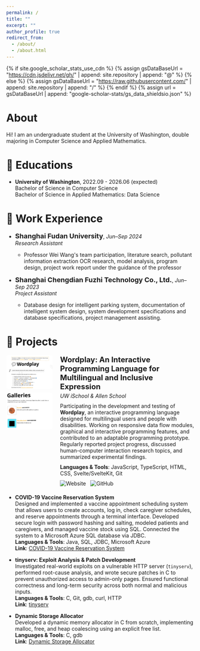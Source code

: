 ```yaml
---
permalink: /
title: ""
excerpt: ""
author_profile: true
redirect_from: 
  - /about/
  - /about.html
---
```


{% if site.google_scholar_stats_use_cdn %}
{% assign gsDataBaseUrl = "https://cdn.jsdelivr.net/gh/" | append: site.repository | append: "@" %}
{% else %}
{% assign gsDataBaseUrl = "https://raw.githubusercontent.com/" | append: site.repository | append: "/" %}
{% endif %}
{% assign url = gsDataBaseUrl | append: "google-scholar-stats/gs_data_shieldsio.json" %}

<span class='anchor' id='about-me'></span>

# About
Hi! I am an undergraduate student at the University of Washington, double majoring in Computer Science and Applied Mathematics.

# 📖 Educations
-  **University of Washington**, 2022.09 - 2026.06 (expected)<br>
Bachelor of Science in Computer Science<br>
Bachelor of Science in Applied Mathematics: Data Science

# 💼 Work Experience

- <span style="font-size: 18px;"><strong>Shanghai Fudan University</strong></span>, *Jun–Sep 2024*  
  *Research Assistant*  
  - Professor Wei Wang's team participation, literature search, pollutant information extraction OCR research, model analysis, program design, project work report under the guidance of the professor

- <span style="font-size: 18px;"><strong>Shanghai Chengdian Fuzhi Technology Co., Ltd.</strong></span>, *Jun–Sep 2023*  
  *Project Assistant*  
  - Database design for intelligent parking system, documentation of intelligent system design, system development specifications and database specifications, project management assisting.

# 🏅 Projects
<div style="display: flex; align-items: flex-start; margin-bottom: 20px;">
  <div style="display: flex; flex-direction: column; gap: 10px; width: 1000px; margin-right: 20px;">
    <img src="wordplay1.png" alt="Screenshot 1" style="width: 100%; border-radius: 6px;">
    <img src="wordplay2.png" alt="Screenshot 2" style="width: 100%; border-radius: 6px;">
  </div>

  <div>
    <div style="font-size: 20px; font-weight: bold;">
      Wordplay: An Interactive Programming Language for Multilingual and Inclusive Expression
    </div>
    <div style="margin: 4px 0; font-style: italic;">
      UW iSchool & Allen School
    </div>
    <div style="margin: 10px 0;">
      Participating in the development and testing of <strong>Wordplay</strong>, an interactive programming language designed for multilingual users and people with disabilities. Working on responsive data flow modules, graphical and interactive programming features, and contributed to an adaptable programming prototype. Regularly reported project progress, discussed human-computer interaction research topics, and summarized experimental findings.  
    </div>
    <div style="margin: 6px 0;">
      <strong>Languages & Tools</strong>: JavaScript, TypeScript, HTML, CSS, Svelte/SvelteKit, Git
    </div>
    <div style="margin-top: 10px;">
      <a href="https://wordplay.dev/" style="text-decoration: none; margin-right: 8px;">
        <img src="https://img.shields.io/badge/🌐-Wordplay website-blue?style=flat" alt="Website">
      </a>
      <a href="https://github.com/wordplaydev/wordplay" style="text-decoration: none;">
        <img src="https://img.shields.io/badge/🧠-GitHub-black?style=flat" alt="GitHub">
      </a>
    </div>
  </div>
</div>


- **COVID-19 Vaccine Reservation System** <br>
  Designed and implemented a vaccine appointment scheduling system that allows users to create accounts, log in, check caregiver schedules, and reserve appointments through a terminal interface. Developed secure login with password hashing and salting, modeled patients and caregivers, and managed vaccine stock using SQL. Connected the system to a Microsoft Azure SQL database via JDBC. <br> 
  **Languages & Tools**: Java, SQL, JDBC, Microsoft Azure <br>
  **Link**: [COVID-19 Vaccine Reservation System](https://github.com/lantinglu/COVID-19-Vaccine-Reservation-System)

- **tinyserv: Exploit Analysis & Patch Development**  
  Investigated real-world exploits on a vulnerable HTTP server (`tinyserv`), performed root-cause analysis, and wrote secure patches in C to prevent unauthorized access to admin-only pages. Ensured functional correctness and long-term security across both normal and malicious inputs. <br>
  **Languages & Tools**: C, Git, gdb, curl, HTTP  <br>
  **Link**: [tinyserv](https://github.com/lantinglu/tinyserv)

- **Dynamic Storage Allocator**   
  Developed a dynamic memory allocator in C from scratch, implementing malloc, free, and heap coalescing using an explicit free list. <br>
  **Languages & Tools**: C, gdb <br>
  **Link**: [Dynamic Storage Allocator](https://github.com/lantinglu/CSE351-The-Hardware-Software-Interface/tree/main/lab5)




